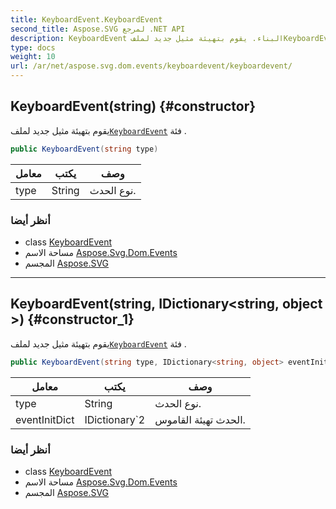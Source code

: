 ```yaml
---
title: KeyboardEvent.KeyboardEvent
second_title: Aspose.SVG لمرجع .NET API
description: KeyboardEvent البناء. يقوم بتهيئة مثيل جديد لملفKeyboardEvent فئة .
type: docs
weight: 10
url: /ar/net/aspose.svg.dom.events/keyboardevent/keyboardevent/
---
```

## KeyboardEvent(string) {#constructor}

يقوم بتهيئة مثيل جديد لملف[`KeyboardEvent`](../) فئة .

```csharp
public KeyboardEvent(string type)
```

| معامل | يكتب | وصف |
| --- | --- | --- |
| type | String | نوع الحدث. |

### أنظر أيضا

* class [KeyboardEvent](../)
* مساحة الاسم [Aspose.Svg.Dom.Events](../../keyboardevent/)
* المجسم [Aspose.SVG](../../../)

---

## KeyboardEvent(string, IDictionary&lt;string, object&gt;) {#constructor_1}

يقوم بتهيئة مثيل جديد لملف[`KeyboardEvent`](../) فئة .

```csharp
public KeyboardEvent(string type, IDictionary<string, object> eventInitDict)
```

| معامل | يكتب | وصف |
| --- | --- | --- |
| type | String | نوع الحدث. |
| eventInitDict | IDictionary`2 | الحدث تهيئة القاموس. |

### أنظر أيضا

* class [KeyboardEvent](../)
* مساحة الاسم [Aspose.Svg.Dom.Events](../../keyboardevent/)
* المجسم [Aspose.SVG](../../../)


